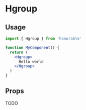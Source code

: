 # Hgroup

## Usage

```jsx
import { Hgroup } from 'honorable'

function MyComponent() {
  return (
    <Hgroup>
      Hello world
    </Hgroup>
  )
}
```

## Props

TODO
